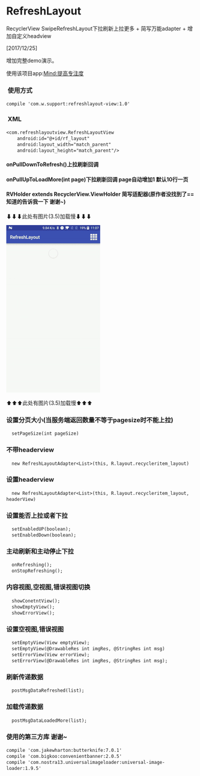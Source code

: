 # RefreshLayout
RecyclerView SwipeRefreshLayout下拉刷新上拉更多 + 简写万能adapter + 增加自定义headview

[2017/12/25]

增加完整demo演示。

使用该项目app:[Mind:提高专注度](https://www.coolapk.com/apk/146583)

###  使用方式
    compile 'com.w.support:refreshlayout-view:1.0'
    
###  XML
    <com.refreshlayoutview.RefreshLayoutView
        android:id="@+id/rf_layout"
        android:layout_width="match_parent"
        android:layout_height="match_parent"/>

#### onPullDownToRefresh()上拉刷新回调
#### onPullUpToLoadMore(int page)下拉刷新回调 page自动增加1  默认10行一页
#### RVHolder extends RecyclerView.ViewHolder 简写适配器(原作者没找到了== 知道的告诉我一下 谢谢~)

⬇⬇⬇此处有图片(3.5)加载慢⬇⬇⬇

![github](https://raw.githubusercontent.com/FangWW/RefreshLayout/master/app/ezgif.com-resize.gif "github")

⬆⬆⬆此处有图片(3.5)加载慢⬆⬆⬆

###  设置分页大小(当服务端返回数量不等于pagesize时不能上拉)
      setPageSize(int pageSize)

###  不带headerview
      new RefreshLayoutAdapter<List>(this, R.layout.recycleritem_layout)

###  设置headerview
      new RefreshLayoutAdapter<List>(this, R.layout.recycleritem_layout, headerView)

###  设置能否上拉或者下拉
      setEnabledUP(boolean);
      setEnabledDown(boolean);

###  主动刷新和主动停止下拉
      onRefreshing();
      onStopRefreshing();

###  内容视图,空视图,错误视图切换
      showConetntView();
      showEmptyView();
      showErrorView();

###  设置空视图,错误视图
      setEmptyView(View emptyView);
      setEmptyView(@DrawableRes int imgRes, @StringRes int msg) 
      setErrorView(View errorView);
      setErrorView(@DrawableRes int imgRes, @StringRes int msg);

###  刷新传递数据
      postMsgDataRefreshed(list);
      
###  加载传递数据
      postMsgDataLoadedMore(list);
      
###  使用的第三方库 谢谢~
    compile 'com.jakewharton:butterknife:7.0.1'
    compile 'com.bigkoo:convenientbanner:2.0.5'
    compile 'com.nostra13.universalimageloader:universal-image-loader:1.9.5'
